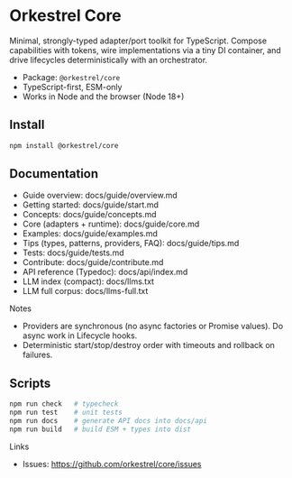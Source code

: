 # Orkestrel Core

Minimal, strongly-typed adapter/port toolkit for TypeScript. Compose capabilities with tokens, wire implementations via a tiny DI container, and drive lifecycles deterministically with an orchestrator.

- Package: `@orkestrel/core`
- TypeScript-first, ESM-only
- Works in Node and the browser (Node 18+)

## Install
```sh
npm install @orkestrel/core
```

## Documentation
- Guide overview: docs/guide/overview.md
- Getting started: docs/guide/start.md
- Concepts: docs/guide/concepts.md
- Core (adapters + runtime): docs/guide/core.md
- Examples: docs/guide/examples.md
- Tips (types, patterns, providers, FAQ): docs/guide/tips.md
- Tests: docs/guide/tests.md
- Contribute: docs/guide/contribute.md
- API reference (Typedoc): docs/api/index.md
- LLM index (compact): docs/llms.txt
- LLM full corpus: docs/llms-full.txt

Notes
- Providers are synchronous (no async factories or Promise values). Do async work in Lifecycle hooks.
- Deterministic start/stop/destroy order with timeouts and rollback on failures.

## Scripts
```sh
npm run check   # typecheck
npm run test    # unit tests
npm run docs    # generate API docs into docs/api
npm run build   # build ESM + types into dist
```

Links
- Issues: https://github.com/orkestrel/core/issues
